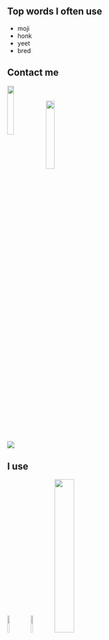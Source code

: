 <h2>Top words I often use</h2>
<div class="div1">
	<ul>
		<li>moji</li>
		<li>honk</li>
		<li>yeet</li>
		<li>bred</li>
	</ul>
</div>

<h2>Contact me</h2>
<div class="div2">
	<img width="17%" height="17%" align="left" src="https://raw.githubusercontent.com/yumm-b612/moji.py/main/utils/assets/moji/moji_hd.png"/>
	<br><br>
	<img width="20%" height="20%" src="https://raw.githubusercontent.com/yumm-b612/moji.py/f888e44b6319f2a9519de7d4fdd04c9294595fad/branding%20logos/discord/Discord-Wordmark-Color.svg"/>
	<br>
	<a href="https://discord.gg/NaXhwqWxV9"><img src="https://invidget.switchblade.xyz/NaXhwqWxV9"/></a>
</div>

<h2>I use</h2>
<div class="div3">
	<img width="10%" height="10%" src="https://i.giphy.com/media/LMt9638dO8dftAjtco/200.webp" width="100"/>
	<img width="10%" height="10%" src="https://i.giphy.com/media/IdyAQJVN2kVPNUrojM/200.webp" width="100"/>
	<img width="30%" height="30%" src="https://archlinux.org/static/logos/archlinux-logo-dark-90dpi.ebdee92a15b3.png"/>
</div>

<!--<img align="center" src="https://github-readme-stats.vercel.app/api/top-langs/?username=yumm-b612&theme=dark&layout=compact"/>-->
